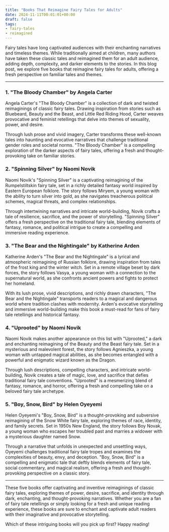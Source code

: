 ```yaml
---
title: "Books That Reimagine Fairy Tales for Adults"
date: 2024-11-11T00:01:01+00:00
draft: false
tags:
- fairy-tales
- reimagined
---
```


Fairy tales have long captivated audiences with their enchanting narratives and timeless themes. While traditionally aimed at children, many authors have taken these classic tales and reimagined them for an adult audience, adding depth, complexity, and darker elements to the stories. In this blog post, we explore five books that reimagine fairy tales for adults, offering a fresh perspective on familiar tales and themes.

---

### 1. "The Bloody Chamber" by Angela Carter

Angela Carter's "The Bloody Chamber" is a collection of dark and twisted reimaginings of classic fairy tales. Drawing inspiration from stories such as Bluebeard, Beauty and the Beast, and Little Red Riding Hood, Carter weaves provocative and feminist retellings that delve into themes of sexuality, power, and desire.

Through lush prose and vivid imagery, Carter transforms these well-known tales into haunting and evocative narratives that challenge traditional gender roles and societal norms. "The Bloody Chamber" is a compelling exploration of the darker aspects of fairy tales, offering a fresh and thought-provoking take on familiar stories.

### 2. "Spinning Silver" by Naomi Novik

Naomi Novik's "Spinning Silver" is a captivating reimagining of the Rumpelstiltskin fairy tale, set in a richly detailed fantasy world inspired by Eastern European folklore. The story follows Miryem, a young woman with the ability to turn silver into gold, as she navigates treacherous political schemes, magical threats, and complex relationships.

Through intertwining narratives and intricate world-building, Novik crafts a tale of resilience, sacrifice, and the power of storytelling. "Spinning Silver" offers a fresh perspective on the traditional fairy tale, blending elements of fantasy, romance, and political intrigue to create a compelling and immersive reading experience.

### 3. "The Bear and the Nightingale" by Katherine Arden

Katherine Arden's "The Bear and the Nightingale" is a lyrical and atmospheric reimagining of Russian folklore, drawing inspiration from tales of the frost king and the winter witch. Set in a remote village beset by dark forces, the story follows Vasya, a young woman with a connection to the supernatural world, as she confronts ancient powers and fights to protect her homeland.

With its lush prose, vivid descriptions, and richly drawn characters, "The Bear and the Nightingale" transports readers to a magical and dangerous world where tradition clashes with modernity. Arden's evocative storytelling and immersive world-building make this book a must-read for fans of fairy tale retellings and historical fantasy.

### 4. "Uprooted" by Naomi Novik

Naomi Novik makes another appearance on this list with "Uprooted," a dark and enchanting reimagining of the Beauty and the Beast fairy tale. Set in a mysterious and malevolent forest, the story follows Agnieszka, a young woman with untapped magical abilities, as she becomes entangled with a powerful and enigmatic wizard known as the Dragon.

Through lush descriptions, compelling characters, and intricate world-building, Novik creates a tale of magic, love, and sacrifice that defies traditional fairy tale conventions. "Uprooted" is a mesmerizing blend of fantasy, romance, and horror, offering a fresh and compelling take on a beloved fairy tale archetype.

### 5. "Boy, Snow, Bird" by Helen Oyeyemi

Helen Oyeyemi's "Boy, Snow, Bird" is a thought-provoking and subversive reimagining of the Snow White fairy tale, exploring themes of race, identity, and family secrets. Set in 1950s New England, the story follows Boy Novak, a young woman who escapes her troubled past and marries a widower with a mysterious daughter named Snow.

Through a narrative that unfolds in unexpected and unsettling ways, Oyeyemi challenges traditional fairy tale tropes and examines the complexities of beauty, envy, and deception. "Boy, Snow, Bird" is a compelling and enigmatic tale that deftly blends elements of fairy tale, social commentary, and magical realism, offering a fresh and thought-provoking perspective on a classic story.

---

These five books offer captivating and inventive reimaginings of classic fairy tales, exploring themes of power, desire, sacrifice, and identity through dark, enchanting, and thought-provoking narratives. Whether you are a fan of fairy tale retellings or simply looking for a fresh and unique reading experience, these books are sure to enchant and captivate adult readers with their imaginative and provocative storytelling.

Which of these intriguing books will you pick up first? Happy reading!